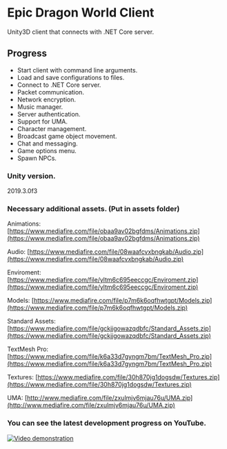 # Epic Dragon World Client
Unity3D client that connects with .NET Core server.

## Progress
- Start client with command line arguments.
- Load and save configurations to files.
- Connect to .NET Core server.
- Packet communication.
- Network encryption.
- Music manager.
- Server authentication.
- Support for UMA.
- Character management.
- Broadcast game object movement.
- Chat and messaging.
- Game options menu.
- Spawn NPCs.

### Unity version.
2019.3.0f3

### Necessary additional assets. (Put in assets folder)
Animations: [https://www.mediafire.com/file/obaa9av02bgfdms/Animations.zip](https://www.mediafire.com/file/obaa9av02bgfdms/Animations.zip)

Audio: [https://www.mediafire.com/file/08waafcvxbngkab/Audio.zip](https://www.mediafire.com/file/08waafcvxbngkab/Audio.zip)

Enviroment: [https://www.mediafire.com/file/yltm6c695eeccgc/Enviroment.zip](https://www.mediafire.com/file/yltm6c695eeccgc/Enviroment.zip)

Models: [https://www.mediafire.com/file/p7m6k6oqfhwtgpt/Models.zip](https://www.mediafire.com/file/p7m6k6oqfhwtgpt/Models.zip)

Standard Assets: [https://www.mediafire.com/file/gckjjgowazqdbfc/Standard_Assets.zip](https://www.mediafire.com/file/gckjjgowazqdbfc/Standard_Assets.zip)

TextMesh Pro: [https://www.mediafire.com/file/k6a33d7gyngm7bm/TextMesh_Pro.zip](https://www.mediafire.com/file/k6a33d7gyngm7bm/TextMesh_Pro.zip)

Textures: [https://www.mediafire.com/file/30h870jg1dogsdw/Textures.zip](https://www.mediafire.com/file/30h870jg1dogsdw/Textures.zip)

UMA: [http://www.mediafire.com/file/zxulmjv6mjau76u/UMA.zip](http://www.mediafire.com/file/zxulmjv6mjau76u/UMA.zip)


### You can see the latest development progress on YouTube.
[![Video demonstration](https://img.youtube.com/vi/iQPzHTy7uz0/0.jpg)](https://www.youtube.com/watch?v=iQPzHTy7uz0&list=PLNuit1aMUWTDRll1MGF7Cqn_lX-BqKpZn&index=5)
